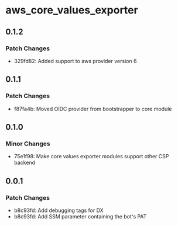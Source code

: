 # aws_core_values_exporter

## 0.1.2

### Patch Changes

- 329fd82: Added support to aws provider version 6

## 0.1.1

### Patch Changes

- f87fa4b: Moved OIDC provider from bootstrapper to core module

## 0.1.0

### Minor Changes

- 75e1f98: Make core values exporter modules support other CSP backend

## 0.0.1

### Patch Changes

- b8c93fd: Add debugging tags for DX
- b8c93fd: Add SSM parameter containing the bot's PAT
